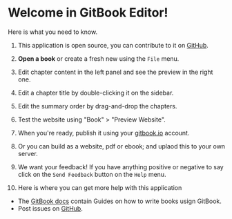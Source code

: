 # Welcome in GitBook Editor!

Here is what you need to know.

1. This application is open source, you can contribute to it on [GitHub](https://github.com/GitbookIO/editor).

2. **Open a book** or create a fresh new using the `File` menu.

3. Edit chapter content in the left panel and see the preview in the right one.

4. Edit a chapter title by double-clicking it on the sidebar.

5. Edit the summary order by drag-and-drop the chapters.

6. Test the website using "Book" > "Preview Website".

7. When you're ready, publish it using your [gitbook.io](https://www.gitbook.io) account.

8. Or you can build as a website, pdf or ebook; and uplaod this to your own server.

9. We want your feedback! If you have anything positive or negative to say click
   on the `Send Feedback` button on the `Help` menu.

10. Here is where you can get more help with this application

   * The [GitBook docs](https://github.com/GitbookIO/gitbook) contain Guides on how to write books usign GitBook.
   * Post issues on [GitHub](https://github.com/FriendCode/codebox/issues).
